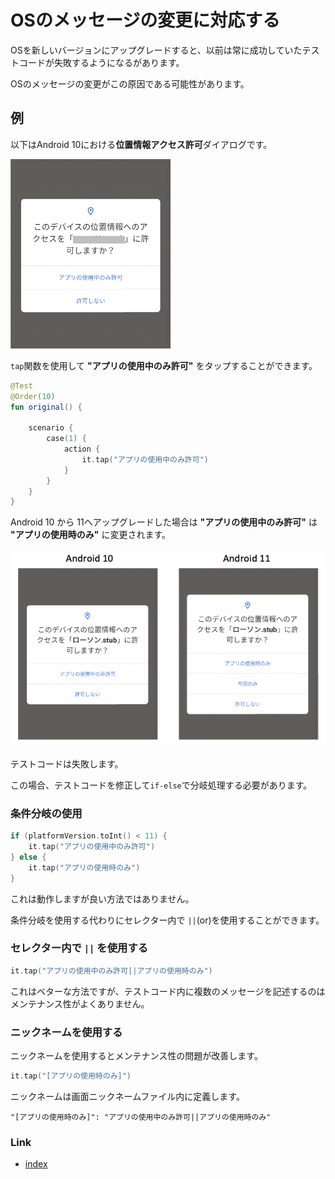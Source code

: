 # OSのメッセージの変更に対応する

OSを新しいバージョンにアップグレードすると、以前は常に成功していたテストコードが失敗するようになるがあります。

OSのメッセージの変更がこの原因である可能性があります。

## 例

以下はAndroid 10における**位置情報アクセス許可**ダイアログです。

![](../_images/location_permissions_android_10_ja.png)

`tap`関数を使用して **"アプリの使用中のみ許可"** をタップすることができます。

```kotlin
@Test
@Order(10)
fun original() {

    scenario {
        case(1) {
            action {
                it.tap("アプリの使用中のみ許可")
            }
        }
    }
}
```

Android 10 から 11へアップグレードした場合は **"アプリの使用中のみ許可"** は **"アプリの使用時のみ"** に変更されます。

![](../_images/location_permissions_comparison_ja.png)

テストコードは失敗します。

この場合、テストコードを修正して`if-else`で分岐処理する必要があります。

### 条件分岐の使用

```kotlin
if (platformVersion.toInt() < 11) {
    it.tap("アプリの使用中のみ許可")
} else {
    it.tap("アプリの使用時のみ")
}
```

これは動作しますが良い方法ではありません。

条件分岐を使用する代わりにセレクター内で `||`(or)を使用することができます。

### セレクター内で `||` を使用する

```kotlin
it.tap("アプリの使用中のみ許可||アプリの使用時のみ")
```

これはベターな方法ですが、テストコード内に複数のメッセージを記述するのはメンテナンス性がよくありません。

### ニックネームを使用する

ニックネームを使用するとメンテナンス性の問題が改善します。

```kotlin
it.tap("[アプリの使用時のみ]")
```

ニックネームは画面ニックネームファイル内に定義します。

```
"[アプリの使用時のみ]": "アプリの使用中のみ許可||アプリの使用時のみ"
```

### Link

- [index](../../index_ja.md)

